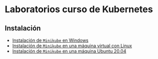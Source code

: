 # Laboratorios curso de Kubernetes

## Instalación

* [Instalación de `Minikube` en Windows](install/instalacion-minikube-en-windows/README_es.md)
* [Instalación de `Minikube` en una máquina virtual con Linux](install/instalacion-minikube-en-maquina-virtual-linux/README_es.md)
* [Instalación de `Minikube` en una máquina Ubuntu 20.04](install/instalacion-minikube-en-ubuntu-20-04/README_es.md)